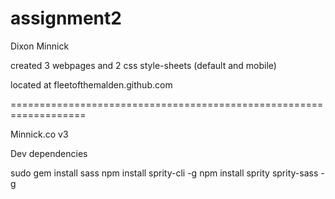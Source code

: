 assignment2
===========
Dixon Minnick

created 3 webpages and 2 css style-sheets (default and mobile)

located at fleetofthemalden.github.com


===================================================================

Minnick.co v3


Dev dependencies

sudo gem install sass
npm install sprity-cli -g
npm install sprity sprity-sass -g